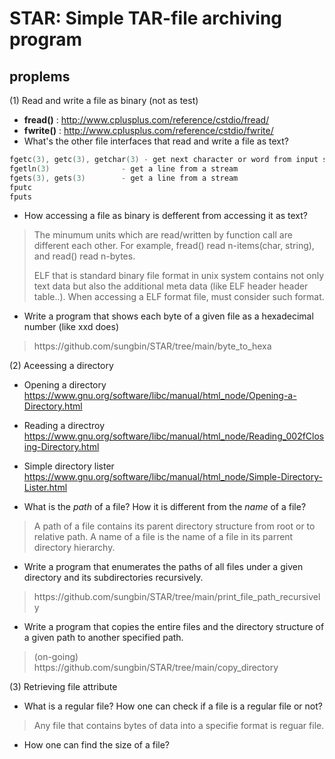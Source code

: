 # STAR: Simple TAR-file archiving program

## proplems
(1) Read and write a file as binary (not as test)
+ __fread()__ : <http://www.cplusplus.com/reference/cstdio/fread/>  
+ __fwrite()__ : <http://www.cplusplus.com/reference/cstdio/fwrite/>  
+ What's the other file interfaces that read and write a file as text?  
```C
fgetc(3), getc(3), getchar(3) - get next character or word from input stream
fgetln(3)                - get a line from a stream
fgets(3), gets(3)        - get a line from a stream
fputc
fputs
```
+ How accessing a file as binary is defferent from accessing it as text?  
<blockquote>
The minumum units which are read/written by function call are different each other. For example, fread() read n-items(char, string), and read() read n-bytes.

ELF that is standard binary file format in unix system contains not only text data but also the additional meta data (like ELF header header table..). When accessing a ELF format file, must consider such format.
</blockquote>

+ Write a program that shows each byte of a given file as a hexadecimal number (like xxd does) 
<blockquote> https://github.com/sungbin/STAR/tree/main/byte_to_hexa</blockquote>

(2) Aceessing a directory
+ Opening a directory  <https://www.gnu.org/software/libc/manual/html_node/Opening-a-Directory.html>

+ Reading a directroy  <https://www.gnu.org/software/libc/manual/html_node/Reading_002fClosing-Directory.html>
  
+ Simple directory lister  <https://www.gnu.org/software/libc/manual/html_node/Simple-Directory-Lister.html>  

+ What is the _path_ of a file? How it is different from the _name_ of a file?  
<blockquote>
A path of a file contains its parent directory structure from root or to relative path. A name of a file is the name of a file in its parrent directory hierarchy.
</blockquote>

+ Write a program that enumerates the paths of all files under a given directory and its subdirectories recursively.  
<blockquote> https://github.com/sungbin/STAR/tree/main/print_file_path_recursively</blockquote>

+ Write a program that copies the entire files and the directory structure of a given path to another specified path.  
<blockquote>(on-going) https://github.com/sungbin/STAR/tree/main/copy_directory</blockquote>

(3) Retrieving file attribute
  - What is a regular file? How one can check if a file is a regular file or not?
<blockquote>
Any file that contains bytes of data into a specifie format is reguar file.
</blockquote>

  - How one can find the size of a file?
